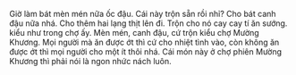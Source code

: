Giờ làm bát mèn mén nữa ốc đậu. Cái này trộn sẵn rồi nhỉ? Cho bát canh đậu nữa nhá. Cho thêm hai lạng thịt lên đi. Trộn cho nó cay cay tí ăn sướng. kiểu như trong chợ ấy. Mèn mén, canh đậu, cứ trộn kiểu chợ Mường Khương. Mọi người mà ăn được ớt thì cứ cho nhiệt tình vào, còn không ăn được ớt thì mọi người cho một ít thôi nhá. Cái món này ở chợ phiên Mường Khương thì phải nói là ngon nhức nách luôn.